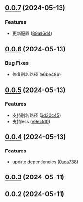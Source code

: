 ## [0.0.7](https://github.com/chinanf-boy/figma-plugin-vue3-template/compare/v0.0.6...v0.0.7) (2024-05-13)


### Features

* 更新配置 ([89a86d4](https://github.com/chinanf-boy/figma-plugin-vue3-template/commit/89a86d4e1ea1fd33411a0bf687d510dbcf802d74))



## [0.0.6](https://github.com/chinanf-boy/figma-plugin-vue3-template/compare/v0.0.5...v0.0.6) (2024-05-13)


### Bug Fixes

* 修复别名路径 ([e6be486](https://github.com/chinanf-boy/figma-plugin-vue3-template/commit/e6be4866a0cdde7c223870096ac35635b1b0cea6))



## [0.0.5](https://github.com/chinanf-boy/figma-plugin-vue3-template/compare/v0.0.4...v0.0.5) (2024-05-13)


### Features

* 支持别名路径 ([6d30c45](https://github.com/chinanf-boy/figma-plugin-vue3-template/commit/6d30c45e2d01b08664c04bf14c7c7e1f8293fce4))
* 支持less ([e9ebfd0](https://github.com/chinanf-boy/figma-plugin-vue3-template/commit/e9ebfd0e74d667fec94c65a2acfa38487e378c2f))



## [0.0.4](https://github.com/chinanf-boy/figma-plugin-vue3-template/compare/v0.0.3...v0.0.4) (2024-05-13)


### Features

* update dependencies ([0aca738](https://github.com/chinanf-boy/figma-plugin-vue3-template/commit/0aca7383c8dbf663a4fc61e22a62e9c35eb883ff))



## [0.0.3](https://github.com/chinanf-boy/figma-plugin-vue3-template/compare/v0.0.2...v0.0.3) (2024-05-11)



## 0.0.2 (2024-05-11)



